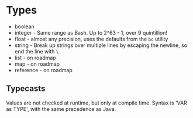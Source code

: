 # Types

* boolean
* integer - Same range as Bash.  Up to 2^63 - 1, over 9 quintillion!
* float - almost any precision, uses the defaults from the `bc` utility
* string - Break up strings over multiple lines by escaping the newline, so end the line with `\`
* list - on roadmap
* map - on roadmap
* reference - on roadmap

## Typecasts

Values are not checked at runtime, but only at compile time.  Syntax is 'VAR as TYPE', with 
the same precedence as Java.